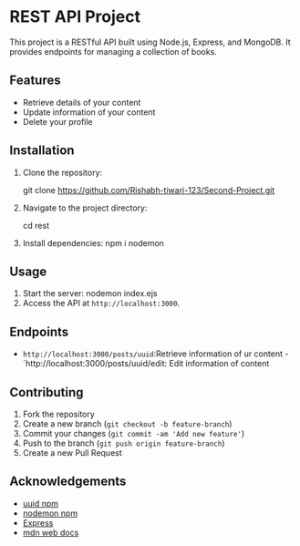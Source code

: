 # REST API Project

This project is a RESTful API built using Node.js, Express, and MongoDB. It provides endpoints for managing a collection of books.

## Features

- Retrieve details of your content
- Update information of your content
- Delete your profile

## Installation

1. Clone the repository:

    git clone https://github.com/Rishabh-tiwari-123/Second-Project.git
    
2. Navigate to the project directory:
    
    cd rest
3. Install dependencies:
npm i nodemon

## Usage

1. Start the server:
    nodemon index.ejs
2. Access the API at `http://localhost:3000`.

## Endpoints

- `http://localhost:3000/posts/uuid`:Retrieve information of ur content
-`http://localhost:3000/posts/uuid/edit: Edit information of content


## Contributing

1. Fork the repository
2. Create a new branch (`git checkout -b feature-branch`)
3. Commit your changes (`git commit -am 'Add new feature'`)
4. Push to the branch (`git push origin feature-branch`)
5. Create a new Pull Request


## Acknowledgements
- [uuid npm](https://www.npmjs.com/package/uuid)
- [nodemon npm](https://www.npmjs.com/package/nodemon)
- [Express](https://expressjs.com/)
- [mdn web docs](https://developer.mozilla.org/en-US/docs/Web/API)